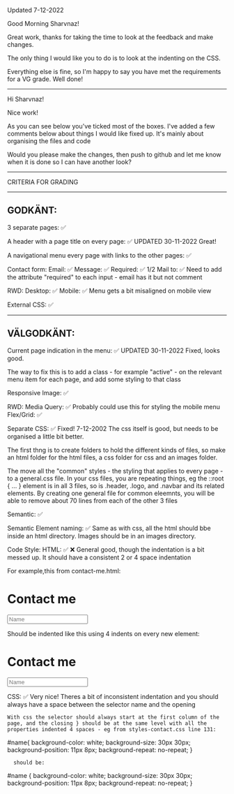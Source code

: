 Updated 7-12-2022

Good Morning Sharvnaz!

Great work, thanks for taking the time to look at the feedback and make changes.

The only thing I would like you to do is to look at the indenting on the CSS.

Everything else is fine, so I'm happy to say you have met the requirements for a VG grade. Well done!

*************************************

Hi Sharvnaz!

Nice work!

As you can see below you've ticked most of the boxes. I've added a few comments below about things I would like fixed up. It's mainly about organising the files and code

Would you please make the changes, then push to github and let me know when it is done so I can have another look?

*************************************

CRITERIA FOR GRADING

*************************************

GODKÄNT:
-------------------------------------

3 separate pages: ✅

A header with a page title on every page: ✅
  UPDATED 30-11-2022
  Great!

A navigational menu every page with links to the other pages: ✅

Contact form:
    Email: ✅
    Message: ✅
    Required: ✅ 1/2
    Mail to: ✅
      Need to add the attribute "required" to each input - email has it but not comment

RWD:
    Desktop: ✅
    Mobile: ✅
     Menu gets a bit misaligned on mobile view

External CSS: ✅

-------------------------------------

VÄLGODKÄNT:
-------------------------------------

Current page indication in the menu: ✅
 UPDATED 30-11-2022
  Fixed, looks good.

  The way to fix this is to add a class - for example "active" - on the relevant menu item for each page, and add some styling to that class

Responsive Image: ✅

RWD:
  Media Query: ✅
    Probably could use this for styling the mobile menu
  Flex/Grid: ✅

Separate CSS: ✅ Fixed! 7-12-2002
  The css itself is good, but needs to be organised a little bit better.

  The first thng is to create folders to hold the different kinds of files, so make an html folder for the html files, a css folder for css and an images folder.

  The move all the "common" styles - the styling that applies to every page - to a general.css file. In your css files, you are repeating things, eg the ::root { ... } element is in all 3 files, so is  .header, .logo, and .navbar and its related elements. By creating one general file for common eleemnts, you will be able to remove about 70 lines from each of the other 3 files

  Semantic: ✅

Semantic Element naming: ✅
  Same as with css, all the html should bbe inside an html directory. Images should be in an images directory.

Code Style:
  HTML: ✅ ❌
   General good, though the indentation is a bit messed up. It should have a consistent 2 or 4 space indentation
   
   For example,this  from contact-me.html:

   <h1 class="heading">Contact me</h1>
    <div class="form">
        <form action="mailto: Sarvnaz.kasaei@gmail.com" method="post">
            <div id="form-main">
            <div id="form-div">
              <p class="name">
                  <input name="name" type="text" class="feedback-input" placeholder="Name" id="name"/>
                </p>
  
  Should be indented like this using 4 indents on every new element:

  <h1 class="heading">Contact me</h1>
  <div class="form">
      <form action="mailto: Sarvnaz.kasaei@gmail.com" method="post">
          <div id="form-main">
              <div id="form-div">
                  <p class="name">
                      <input name="name" type="text" class="feedback-input" placeholder="Name" id="name"/>
                  </p>
  CSS: ✅
    Very nice! Theres a bit of inconsistent indentation and you should always have a space between the selector name and the opening

    With css the selector should always start at the first column of the page, and the closing } should be at the same level with all the properties indented 4 spaces - eg from styles-contact.css line 131:

  #name{
        background-color: white;
        background-size: 30px 30px;
        background-position: 11px 8px;
        background-repeat: no-repeat;
      }

      should be:

#name {
    background-color: white;
    background-size: 30px 30px;
    background-position: 11px 8px;
    background-repeat: no-repeat;
}